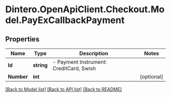 # Dintero.OpenApiClient.Checkout.Model.PayExCallbackPayment

## Properties

Name | Type | Description | Notes
------------ | ------------- | ------------- | -------------
**Id** | **string** | - Payment Instrument: CreditCard, Swish  | 
**Number** | **int** |  | [optional] 

[[Back to Model list]](../README.md#documentation-for-models) [[Back to API list]](../README.md#documentation-for-api-endpoints) [[Back to README]](../README.md)

